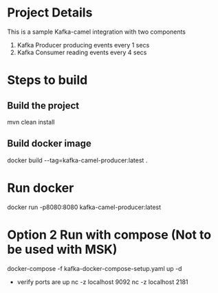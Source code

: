 
# Project Details
This is a sample Kafka-camel integration with two components

1. Kafka Producer producing events every 1 secs
2. Kafka Consumer reading events every 4 secs

# Steps to build

## Build the project
mvn clean install

## Build docker image
docker build --tag=kafka-camel-producer:latest .

# Run docker
docker run -p8080:8080 kafka-camel-producer:latest

# Option 2 Run with compose (Not to be used with MSK)
docker-compose -f kafka-docker-compose-setup.yaml up -d

- verify ports are up
nc -z localhost 9092 
nc -z localhost 2181 